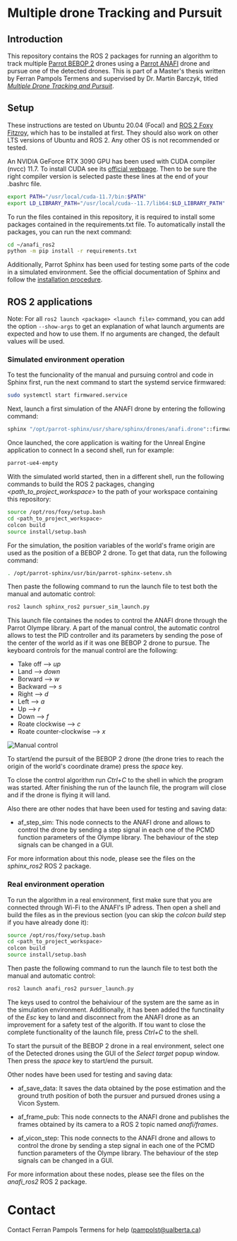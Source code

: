 # Multiple drone Tracking and Pursuit
## Introduction
This repository contains the ROS 2 packages for running an algorithm to track multiple [Parrot BEBOP 2](https://www.parrot.com/en/support/documentation/bebop-range) drones using a [Parrot ANAFI](https://www.parrot.com/en/support/documentation/anafi) drone and pursue one of the detected drones. This is part of a Master's thesis written by Ferran Pampols Termens and supervised by Dr. Martin Barczyk, titled [*Multiple Drone Tracking and Pursuit*](https://gitlab.com/barczyk-mechatronic-systems-lab/anafi_ros2/-/raw/main/Docs/Pampols_Termens_Ferran_202406_MSc.pdf).

## Setup
These instructions are tested on Ubuntu 20.04 (Focal) and [ROS 2 Foxy Fitzroy](https://docs.ros.org/en/foxy/Installation.html), which has to be installed at first. They should also work on other LTS versions of Ubuntu and ROS 2. Any other OS is not recommended or tested.

An NVIDIA GeForce RTX 3090 GPU has been used with CUDA compiler (nvcc) 11.7. To install CUDA see its [official webpage](https://developer.nvidia.com/cuda-11-7-0-download-archive?target_os=Linux). Then to be sure the right compiler version is selected paste these lines at the end of your .bashrc file.

```bash
export PATH="/usr/local/cuda-11.7/bin:$PATH"
export LD_LIBRARY_PATH="/usr/local/cuda--11.7/lib64:$LD_LIBRARY_PATH"
```

To run the files contained in this repository, it is required to install some packages contained in the requirements.txt file. To automatically install the packages, you can run the next command:

```bash
cd ~/anafi_ros2
python -m pip install -r requirements.txt
```

Additionally, Parrot Sphinx has been used for testing some parts of the code in a simulated environment. See the official documentation of Sphinx and follow the [installation procedure](https://developer.parrot.com/docs/sphinx/installation.html).

## ROS 2 applications
Note: For all `ros2 launch <package> <launch file>` command, you can add the option `--show-args` to get an explanation of what launch arguments are expected and how to use them. If no arguments are changed, the default values will be used.

### Simulated environment operation

To test the funcionality of the manual and pursuing control and  code in Sphinx first, run the next command to start the systemd service firmwared:

```bash
sudo systemctl start firmwared.service
```

Next, launch a first simulation of the ANAFI drone by entering the following command:

```bash
sphinx "/opt/parrot-sphinx/usr/share/sphinx/drones/anafi.drone"::firmware="https://firmware.parrot.com/Versions/anafi/pc/%23latest/images/anafi-pc.ext2.zip"
```

Once launched, the core application is waiting for the Unreal Engine application to connect In a second shell, run for example:
```bash
parrot-ue4-empty
```

With the simulated world started, then in a different shell, run the following commands to build the ROS 2 packages, changing *<path_to_project_workspace>* to the path of your workspace containing this repository:

```bash
source /opt/ros/foxy/setup.bash
cd <path_to_project_workspace>
colcon build
source install/setup.bash
```

For the simulation, the position variables of the world's frame origin are used as the position of a BEBOP 2 drone. To get that data, run the following command:

```bash
. /opt/parrot-sphinx/usr/bin/parrot-sphinx-setenv.sh
```

Then paste the following command to run the launch file to test both the manual and automatic control:

```bash
ros2 launch sphinx_ros2 pursuer_sim_launch.py
```

This launch file containes the nodes to control the ANAFI drone through the Parrot Olympe library. A part of the manual control, the automatic control allows to test the PID controller and its parameters by sending the pose of the center of the world as if it was one BEBOP 2 drone to pursue. The keyboard controls for the manual control are the following:

- Take off --> *up*
- Land --> *down*
- Borward --> *w*
- Backward --> *s*
- Right --> *d*
- Left --> *a*
- Up --> *r*
- Down --> *f*
- Roate clockwise --> *c*
- Roate counter-clockwise --> *x*

![Manual control](https://gitlab.com/barczyk-mechatronic-systems-lab/anafi_ros2/-/raw/main/Docs/keyboard_control.jpg?ref_type=heads&inline=false)

To start/end the pursuit of the BEBOP 2 drone (the drone tries to reach the origin of the world's coordinate drame) press the *space* key. 

To close the control algorithm run *Ctrl+C* to the shell in which the program was started. After finishing the run of the launch file, the program will close and if the drone is flying it will land.

Also there are other nodes that have been used for testing and saving data:

- af_step_sim: This node connects to the ANAFI drone and allows to control the drone by sending a step signal in each one of the PCMD function parameters of the Olympe library. The behaviour of the step signals can be changed in a GUI.

For more information about this node, please see the files on the *sphinx_ros2* ROS 2 package.

### Real environment operation
To run the algorithm in a real environment, first make sure that you are connected through Wi-Fi to the ANAFI's IP adress. Then open a shell and build the files as in the previous section (you can skip the *colcon build* step if you have already done it):

```bash
source /opt/ros/foxy/setup.bash
cd <path_to_project_workspace>
colcon build
source install/setup.bash
```

Then paste the following command to run the launch file to test both the manual and automatic control:

```bash
ros2 launch anafi_ros2 pursuer_launch.py
```

The keys used to control the behaiviour of the system are the same as in the simulation environment. Additionally, it has been added the functinality of the *Esc* key to land and disconnect from the ANAFI drone as an improvement for a safety test of the algorith. If tou want to close the complete functionality of the launch file, press *Ctrl+C* to the shell.

To start the pursuit of the BEBOP 2 drone in a real environment, select one of the Detected drones using the GUI of the *Select target* popup window. Then press the *space* key to start/end the pursuit.

Other nodes have been used for testing and saving data:

- af_save_data: It saves the data obtained by the pose estimation and the ground truth position of both the pursuer and pursued drones using a Vicon System.

- af_frame_pub: This node connects to the ANAFI drone and publishes the frames obtained by its camera to a ROS 2 topic named *anafi/frames*.

- af_vicon_step: This node connects to the ANAFI drone and allows to control the drone by sending a step signal in each one of the PCMD function parameters of the Olympe library. The behaviour of the step signals can be changed in a GUI.

For more information about these nodes, please see the files on the *anafi_ros2* ROS 2 package.


# Contact
Contact Ferran Pampols Termens for help (pampolst@ualberta.ca)



